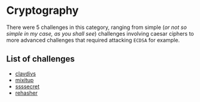 # Cryptography

There were 5 challenges in this category, ranging from simple (*or not so simple in my case, as you shall see*) challenges involving caesar ciphers to more advanced challenges that required attacking `ECDSA` for example.

## List of challenges

- [clavdivs](clavdivs/)
- [mixitup](mixitup/)
- [ssssecret](ssssecret/)
- [rehasher](rehasher/)
